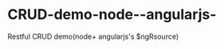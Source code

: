 CRUD-demo-node--angularjs-
==========================

Restful CRUD demo(node+ angularjs's $ngRsource) 
